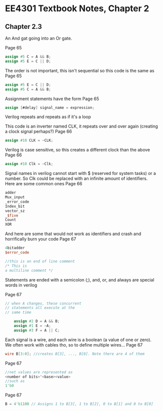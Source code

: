 # EE4301 Textbook Notes, Chapter 2
## Chapter 2.3

An And gat going into an Or gate.

Page 65
```Verilog
assign #5 C = A && B;
assign #5 E = C || D;
```


The order is not important, this isn't sequential so this code is the same as
Page 65
```Verilog
assign #5 E = C || D;
assign #5 C = A && B;
```

Assignment statements have the form
Page 65
```Verilog
assign [#delay] signal_name = expression;
```

Verilog repeats and repeats as if it's a loop

This code is an inverter named CLK, it repeats over and over again (creating a clock signal perhaps?)
Page 66
```Verilog
assign #10 CLK = ~CLK;
```

Verilog is case sensitive, so this creates a different clock than the above
Page 66
```Verilog
assign #10 Clk = ~Clk;
```

Signal names in verilog cannot start with $ (reserved for system tasks) or a number. So Clk could be replaced with an infinite amount of identifiers. Here are some common ones
Page 66
```Verilog
adder
Mux_input
_error_code
Index_bit
vector_sz
_$five
Count
XOR
```

And here are some that would not work as identifiers and crash and horrifically burn your code
Page 67
```Verilog
4bitadder
$error_code
```

```Verilog
//this is an end of line comment
/* This is 
a multiline comment */
```
Statements are ended with a semicolon (;), and, or, and always are special words in verilog

Page 67
```Verilog
// when A changes, these concurrent
// statements all execute at the
// same time

	assign #2 D = A && B;
	assign #1 E = ~A;
	assign #3 F = A || C;
```

Each signal is a wire, and each wire is a boolean (a value of one or zero). We often work with cables tho, so to define multiple wires...
Page 67
```Verilog
wire B[3:0]; //creates B[3], ..., B[0]. Note there are 4 of them
```

Page 67
```Verilog
//net values are represented as
<number of bits>'<base><value>
//such as
1'b0
```

Page 67
```Verilog
B = 4'b1100 // Assigns 1 to B[3], 1 to B[2], 0 to B[1] and 0 to B[0]
```



